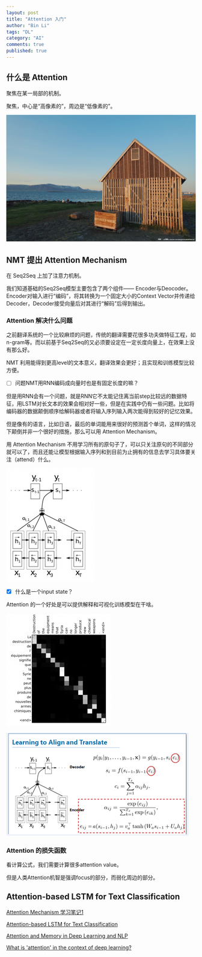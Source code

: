 ```yaml
---
layout: post
title: "Attention 入门"
author: "Bin Li"
tags: "DL"
category: "AI"
comments: true
published: true
---
```


## 什么是 Attention
聚焦在某一局部的机制。

聚焦，中心是“高像素的”，周边是“低像素的”。

![](/images/media/15223269611625.jpg)


## NMT 提出 Attention Mechanism 
在 Seq2Seq 上加了注意力机制。

我们知道基础的Seq2Seq模型主要包含了两个组件—— Encoder与Deocoder。Encoder对输入进行“编码”，将其转换为一个固定大小的Context Vector并传递给Decoder，Decoder接受向量后对其进行“解码”后得到输出。

### Attention 解决什么问题
之前翻译系统的一个比较麻烦的问题，传统的翻译需要花很多功夫做特征工程，如n-gram等。而以前基于Seq2Seq的又必须要设定在一定长度向量上，在效果上没有那么好。

NMT 利用能得到更高level的文本意义，翻译效果会更好；且实现和训练模型比较方便。

- [ ] 问题NMT用RNN编码成向量时也是有固定长度的嘛？

但是用RNN会有一个问题，就是RNN它不太能记住离当前step比较远的数据特征，用LSTM对长文本的效果会相对好一些，但是在实践中仍有一些问题。比如将编码器的数据颠倒顺序给解码器或者将输入序列输入两次能得到较好的记忆效果。

但是像有的语言，比如日语，最后的单词能用来很好的预测首个单词，这样的情况下颠倒并非一个很好的措施，那么可以用 Attention Mechanism。

用 Attention Mechanism 不用学习所有的原句子了，可以只关注原句的不同部分就可以了，而且还能让模型根据输入序列和到目前为止拥有的信息去学习具体要关注（attend）什么。

![](/images/media/15223344880250.png)

- [x] 什么是一个input state？



Attention 的一个好处是可以提供解释和可视化训练模型在干啥。

![库](/images/media/15223344797783.png)


![](/images/media/15223277862279.png)

### Attention 的损失函数
看计算公式，我们需要计算很多attention value。

但是人类Attention机智是强调focus的部分，而弱化周边的部分。

## Attention-based LSTM for Text Classification



[Attention Mechanism 学习笔记1](http://tobiaslee.top/2017/08/15/Attention-Mechanism-%E5%AD%A6%E4%B9%A0%E7%AC%94%E8%AE%B0/)

[Attention-based LSTM for Text Classification](http://tobiaslee.top/2017/08/29/Attention-based-LSTM-for-Text-Classification/)

[Attention and Memory in Deep Learning and NLP](http://www.wildml.com/2016/01/attention-and-memory-in-deep-learning-and-nlp/)

[What is 'attention' in the context of deep learning?](https://www.quora.com/What-is-attention-in-the-context-of-deep-learning)


